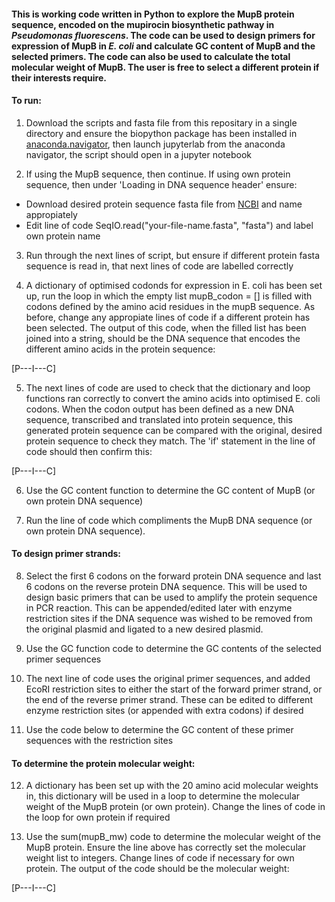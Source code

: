 #### This is working code written in Python to explore the MupB protein sequence, encoded on the mupirocin biosynthetic pathway in ***Pseudomonas fluorescens***. The code can be used to design primers for expression of MupB in ***E. coli*** and calculate GC content of MupB and the selected primers. The code can also be used to calculate the total molecular weight of MupB. The user is free to select a different protein if their interests require.

#### To run: 

1. Download the scripts and fasta file from this repositary in a single directory and ensure the biopython package has been installed in [anaconda.navigator](https://www.anaconda.com/), then launch jupyterlab from the anaconda navigator, the script should open in a jupyter notebook

2. If using the MupB sequence, then continue. If using own protein sequence, then under 'Loading in DNA sequence header' ensure: 
- Download desired protein sequence fasta file from [NCBI](https://blast.ncbi.nlm.nih.gov/Blast.cgi?PROGRAM=blastp&PAGE_TYPE=BlastSearch&LINK_LOC=blasthome) and name appropiately
- Edit line of code SeqIO.read("your-file-name.fasta", "fasta") and label own protein name

3. Run through the next lines of script, but ensure if different protein fasta sequence is read in, that next lines of code are labelled correctly

4. A dictionary of optimised codonds for expression in E. coli has been set up, run the loop in which the empty list mupB_codon = [] is filled with codons defined by the amino acid residues in the mupB sequence. As before, change any appropiate lines of code if a different protein has been selected.
The output of this code, when the filled list has been joined into a string, should be the DNA sequence that encodes the different amino acids in the protein sequence:

[P---I---C] 

5. The next lines of code are used to check that the dictionary and loop functions ran correctly to convert the amino acids into optimised E. coli codons. When the codon output has been defined as a new DNA sequence, transcribed and translated into protein sequence, this generated protein sequence can be compared with the original, desired protein sequence to check they match. The 'if' statement in the line of code should then confirm this: 

[P---I---C]

6. Use the GC content function to determine the GC content of MupB (or own protein DNA sequence)
 

7. Run the line of code which compliments the MupB DNA sequence (or own protein DNA sequence).

#### To design primer strands:

8. Select the first 6 codons on the forward protein DNA sequence and last 6 codons on the reverse protein DNA sequence. This will be used to design basic primers that can be used to amplify the protein sequence in PCR reaction. This can be appended/edited later with enzyme restriction sites if the DNA sequence was wished to be removed from the original plasmid and ligated to a new desired plasmid.

9. Use the GC function code to determine the GC contents of the selected primer sequences

10. The next line of code uses the original primer sequences, and added EcoRI restriction sites to either the start of the forward primer strand, or the end of the reverse primer strand. These can be edited to different enzyme restriction sites (or appended with extra codons) if desired

11. Use the code below to determine the GC content of these primer sequences with the restriction sites

#### To determine the protein molecular weight: 

12. A dictionary has been set up with the 20 amino acid molecular weights in, this dictionary will be used in a loop to determine the molecular weight of the MupB protein (or own protein). Change the lines of code in the loop for own protein if required
 
13. Use the sum(mupB_mw) code to determine the molecular weight of the MupB protein. Ensure the line above has correctly set the molecular weight list to integers. Change lines of code if necessary for own protein. The output of the code should be the molecular weight:

[P---I---C]
